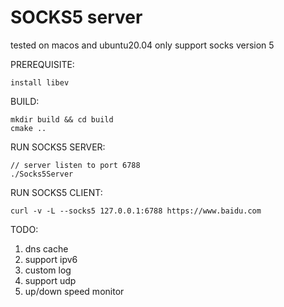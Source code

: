 # SOCKS5 server
tested on macos and ubuntu20.04
only support socks version 5

PREREQUISITE:
```
install libev
```

BUILD:
```
mkdir build && cd build
cmake ..
```

RUN SOCKS5 SERVER:
```
// server listen to port 6788
./Socks5Server 

```

RUN SOCKS5 CLIENT:
```
curl -v -L --socks5 127.0.0.1:6788 https://www.baidu.com
```

TODO:
1. dns cache
2. support ipv6
3. custom log
4. support udp
5. up/down speed monitor